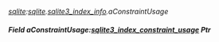 _[sqlite](../../modules/sqlite/sqlite-module.md):[sqlite](../../modules/sqlite/sqlite-module.md).[sqlite3\_index\_info](../../modules/sqlite/sqlite-sqlite3_index_info.md).aConstraintUsage_
##### Field aConstraintUsage:[sqlite3_index_constraint_usage](../../modules/sqlite/sqlite-sqlite3_index_constraint_usage.md) Ptr
